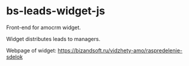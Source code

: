 # bs-leads-widget-js
Front-end for amocrm widget.

Widget distributes leads to managers.

Webpage of widget: https://bizandsoft.ru/vidzhety-amo/raspredelenie-sdelok
